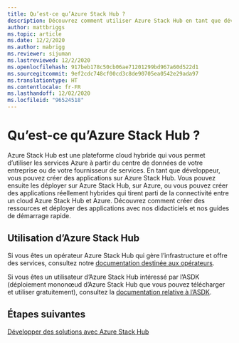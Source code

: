 ```yaml
---
title: Qu’est-ce qu’Azure Stack Hub ?
description: Découvrez comment utiliser Azure Stack Hub en tant que développeur.
author: mattbriggs
ms.topic: article
ms.date: 12/2/2020
ms.author: mabrigg
ms.reviewer: sijuman
ms.lastreviewed: 12/2/2020
ms.openlocfilehash: 917beb178c50cb06ae71201299bd967a60d522d1
ms.sourcegitcommit: 9ef2cdc748cf00cd3c8de90705ea0542e29ada97
ms.translationtype: HT
ms.contentlocale: fr-FR
ms.lasthandoff: 12/02/2020
ms.locfileid: "96524518"
---
```

# <a name="what-is-azure-stack-hub"></a>Qu’est-ce qu’Azure Stack Hub ?

Azure Stack Hub est une plateforme cloud hybride qui vous permet d’utiliser les services Azure à partir du centre de données de votre entreprise ou de votre fournisseur de services. En tant que développeur, vous pouvez créer des applications sur Azure Stack Hub. Vous pouvez ensuite les déployer sur Azure Stack Hub, sur Azure, ou vous pouvez créer des applications réellement hybrides qui tirent parti de la connectivité entre un cloud Azure Stack Hub et Azure. Découvrez comment créer des ressources et déployer des applications avec nos didacticiels et nos guides de démarrage rapide.

## <a name="how-to-use-azure-stack-hub"></a>Utilisation d’Azure Stack Hub

Si vous êtes un opérateur Azure Stack Hub qui gère l’infrastructure et offre des services, consultez notre [documentation destinée aux opérateurs](../operator/index.yml).

Si vous êtes un utilisateur d’Azure Stack Hub intéressé par l’ASDK (déploiement mononœud d’Azure Stack Hub que vous pouvez télécharger et utiliser gratuitement), consultez la [documentation relative à l’ASDK](../asdk/index.yml).

## <a name="next-steps"></a>Étapes suivantes

[Développer des solutions avec Azure Stack Hub](azure-stack-dev-start.md)

